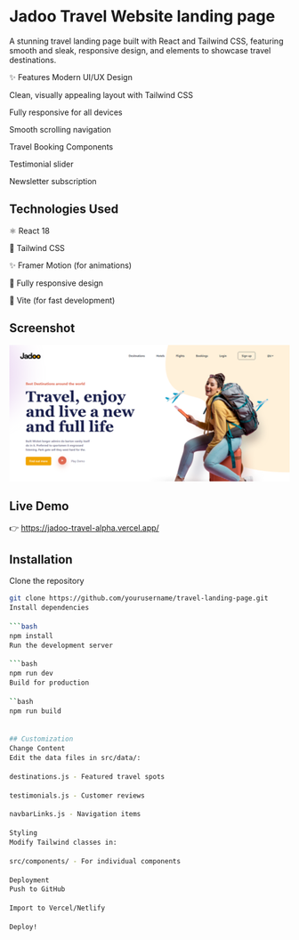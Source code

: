 # Jadoo Travel Website landing page

A stunning travel landing page built with React and Tailwind CSS, featuring smooth and sleak, responsive design, and elements to showcase travel destinations.

✨ Features
Modern UI/UX Design

Clean, visually appealing layout with Tailwind CSS

Fully responsive for all devices

Smooth scrolling navigation

Travel Booking Components

Testimonial slider

Newsletter subscription

## Technologies Used
⚛️ React 18

🎨 Tailwind CSS

✨ Framer Motion (for animations)

📱 Fully responsive design

🚀 Vite (for fast development)

## Screenshot
![Jadoo Travel Screenshot](./public/sample.png) 

## Live Demo
👉  https://jadoo-travel-alpha.vercel.app/

## Installation
Clone the repository

```bash
git clone https://github.com/yourusername/travel-landing-page.git
Install dependencies

```bash
npm install
Run the development server

```bash
npm run dev
Build for production

``bash
npm run build


## Customization
Change Content
Edit the data files in src/data/:

destinations.js - Featured travel spots

testimonials.js - Customer reviews

navbarLinks.js - Navigation items

Styling
Modify Tailwind classes in:

src/components/ - For individual components

Deployment
Push to GitHub

Import to Vercel/Netlify

Deploy!